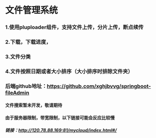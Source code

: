 # 文件管理系统
### 1.使用pluploader组件，支持文件上传，分片上传，断点续传
### 2.下载，下载进度，
### 3.文件分类
### 4.文件按照日期或者大小排序（大小排序时排除文件夹）
### 后端github地址：https://github.com/xghjbvvg/springboot-fileAdmin
#### 文件搜索暂未开发，敬请期待
#### 由于服务器限制，带宽限制，以下链接可能会反应比较慢
##### 链接：http://120.78.88.169:81/mycloud/index.html#/

